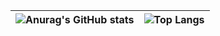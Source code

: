 <!--https://github.com/anuraghazra/github-readme-stats-->
| ![Anurag's GitHub stats](https://github-readme-stats.vercel.app/api?username=rababdotmhd&show_icons=true&theme=transparent&color=green)   |  ![Top Langs](https://github-readme-stats.vercel.app/api/top-langs/?username=rababdotmhd&layout=compact&theme=transparent)  |
| -------- | -------- | 


<!--
**rababdotmhd/rababdotmhd** is a ✨ _special_ ✨ repository because its `README.md` (this file) appears on your GitHub profile.

Here are some ideas to get you started:

- 🔭 I’m currently working on ...
- 🌱 I’m currently learning ...
- 👯 I’m looking to collaborate on ...
- 🤔 I’m looking for help with ...
- 💬 Ask me about ...
- 📫 How to reach me: ...
- 😄 Pronouns: ...
- ⚡ Fun fact: ...
-->
